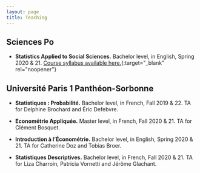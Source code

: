 ```yaml
---
layout: page
title: Teaching
---
```


## Sciences Po

- **Statistics Applied to Social Sciences.** Bachelor level, in English, Spring 2020 & 21. [Course syllabus available here.](https://thiagoscarelli.github.io/assets/pdfs/scarelli_stats_intro_syllabus_scp.pdf){:target="_blank" rel="noopener"}

## Université Paris 1 Panthéon-Sorbonne

- **Statistiques : Probabilité.** Bachelor level, in French, Fall 2019 & 22. TA for Delphine Brochard and Éric Defebvre.

- **Econométrie Appliquée.** Master level, in French, Fall 2020 & 21. TA for Clément Bosquet.

- **Introduction à l’Économétrie.** Bachelor level, in English, Spring 2020 & 21. TA for Catherine Doz and Tobias Broer.

- **Statistiques Descriptives.** Bachelor level, in French, Fall 2020 & 21. TA for Liza Charroin, Patricia Vornetti and Jérôme Glachant.
